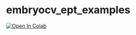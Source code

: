 # embryocv_ept_examples

[![Open In Colab](https://colab.research.google.com/assets/colab-badge.svg)](https://colab.research.google.com/github/googlecolab/colabtools/EmbryoPhenomics/embryocv_ept_examples/EPT_Example.ipynb)
